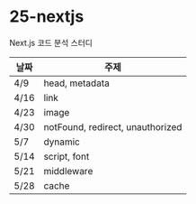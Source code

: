 # 25-nextjs
Next.js 코드 분석 스터디

| 날짜  | 주제        |
|------|------------|
|  4/9 | head, metadata |
| 4/16 | link       |
| 4/23 | image      |
| 4/30 | notFound, redirect, unauthorized |
|  5/7 | dynamic    |
| 5/14 | script, font |
| 5/21 | middleware |
| 5/28 | cache      |
